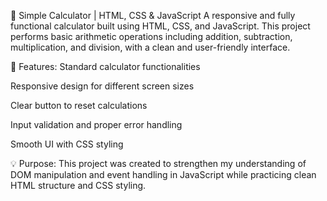 📱 Simple Calculator | HTML, CSS & JavaScript
A responsive and fully functional calculator built using HTML, CSS, and JavaScript. This project performs basic arithmetic operations including addition, subtraction, multiplication, and division, with a clean and user-friendly interface.

🔧 Features:
Standard calculator functionalities

Responsive design for different screen sizes

Clear button to reset calculations

Input validation and proper error handling

Smooth UI with CSS styling

💡 Purpose:
This project was created to strengthen my understanding of DOM manipulation and event handling in JavaScript while practicing clean HTML structure and CSS styling.
